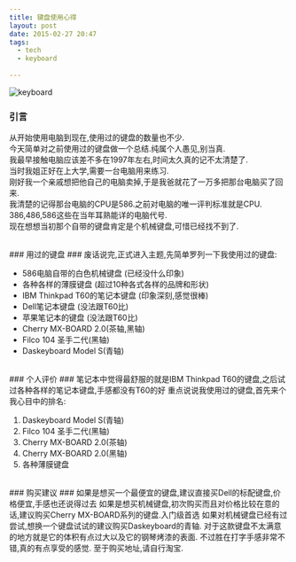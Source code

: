 ```yaml
---
title: 键盘使用心得
layout: post
date: 2015-02-27 20:47
tags:
  - tech
  - keyboard
  
---
```


![keyboard](http://ascii-table.com/img/keyboard-103P.png)


### 引言 ###
从开始使用电脑到现在,使用过的键盘的数量也不少.  
今天简单对之前使用过的键盘做一个总结.纯属个人愚见,别当真.  
我最早接触电脑应该差不多在1997年左右,时间太久真的记不太清楚了.  
当时我姐正好在上大学,需要一台电脑用来练习.  
刚好我一个亲戚想把他自己的电脑卖掉,于是我爸就花了一万多把那台电脑买了回来.  
我清楚的记得那台电脑的CPU是586.之前对电脑的唯一评判标准就是CPU.  
386,486,586这些在当年耳熟能详的电脑代号.  
现在想想当初那个自带的键盘肯定是个机械键盘,可惜已经找不到了. 

<br/>
### 用过的键盘 ###
废话说完,正式进入主题,先简单罗列一下我使用过的键盘:

- 586电脑自带的白色机械键盘 (已经没什么印象)
- 各种各样的薄膜键盘 (超过10种各式各样的品牌和形状)
- IBM Thinkpad T60的笔记本键盘 (印象深刻,感觉很棒)
- Dell笔记本键盘 (没法跟T60比)
- 苹果笔记本的键盘 (没法跟T60比)
- Cherry MX-BOARD 2.0(茶轴,黑轴)
- Filco 104 圣手二代(黑轴)
- Daskeyboard Model S(青轴)

<br/>
### 个人评价 ###
笔记本中觉得最舒服的就是IBM Thinkpad T60的键盘,之后试过各种各样的笔记本键盘,手感都没有T60的好  
重点说说我使用过的键盘,首先来个我心目中的排名:

1. Daskeyboard Model S(青轴)
2. Filco 104 圣手二代(黑轴)
3. Cherry MX-BOARD 2.0(茶轴)
4. Cherry MX-BOARD 2.0(黑轴)
5. 各种薄膜键盘

<br/>
### 购买建议 ###
如果是想买一个最便宜的键盘,建议直接买Dell的标配键盘,价格便宜,手感也还说得过去  
如果是想买机械键盘,初次购买而且对价格比较在意的话,建议购买Cherry MX-BOARD系列的键盘.入门级首选    
如果对机械键盘已经有过尝试,想换一个键盘试试的建议购买Daskeyboard的青轴.  
对于这款键盘不太满意的地方就是它的体积有点过大以及它的钢琴烤漆的表面.  
不过胜在打字手感非常不错,真的有点享受的感觉.  
至于购买地址,请自行淘宝.